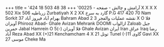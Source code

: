 +++
title = 'آرامش و چالش - صفحه - 00225'
+++
38 48 503 18 424 X X X X 502 Xix 506 زرباطیه Zurbatiyah X 2 XX گارد به سرخ P.G 417 420 70 Nam Sorkit 37 بهرام آباد فیروز آباد Bahram Abad نقشه عملیات والفجر 3 2 X O قلا آویزان Phirooz Abad- Ghale Avizan Mehrank DOOMI ازالواب Zaloab جبل حمرين Jabal Hamrein O قلا آویزان (-)5 Ghale Avizan ایران Iran عراق Iraq رضا آباد Reza Abad XX (+)21 Kenchamcham 4 X 21 تونل Tunel (-)11 گاوی Gavi XX 27 موسی Cheke Ma